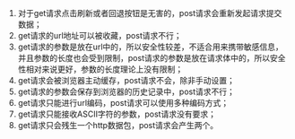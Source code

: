 1. 对于get请求点击刷新或者回退按钮是无害的，post请求会重新发起请求提交数据；
2. get请求的url地址可以被收藏，post请求不行；
3. get请求的参数是放在url中的，所以安全性较差，不适合用来携带敏感信息，并且参数的长度也会受到限制，post请求的参数是放在请求体中的，所以安全性相对来说更好，参数的长度理论上没有限制；
4. get请求会被浏览器主动缓存，post请求不会，除非手动设置；
5. get请求的参数会保存到浏览器的历史记录中，post请求不行；
6. get请求只能进行url编码，post请求可以使用多种编码方式；
7. get请求只能接收ASCII字符的参数，post请求没有要求；
8. get请求只会残生一个http数据包，post请求会产生两个。